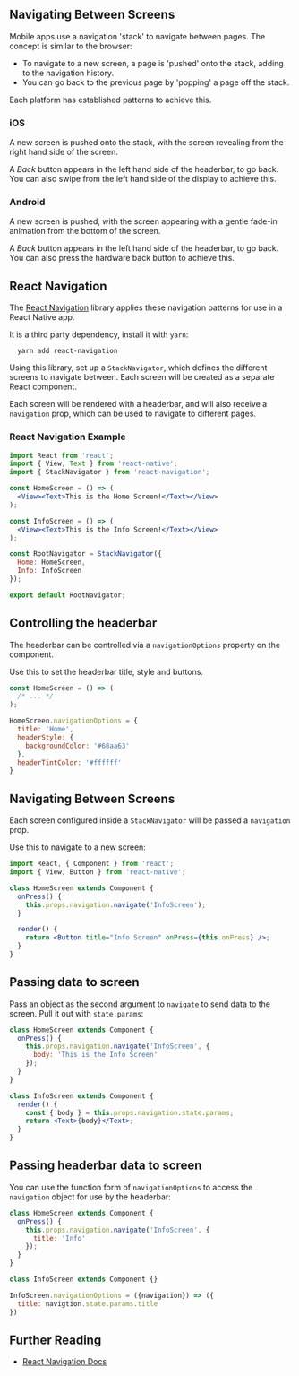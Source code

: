 ## Navigating Between Screens

Mobile apps use a navigation 'stack' to navigate between pages. The concept is similar to the browser:

- To navigate to a new screen, a page is 'pushed' onto the stack, adding to the navigation history.
- You can go back to the previous page by 'popping' a page off the stack.

Each platform has established patterns to achieve this.

<!-- break -->

### iOS

A new screen is pushed onto the stack, with the screen revealing from the right hand side of the screen.

A _Back_ button appears in the left hand side of the headerbar, to go back. You can also swipe from the left hand side of the display to achieve this.

### Android

A new screen is pushed, with the screen appearing with a gentle fade-in animation from the bottom of the screen.

A _Back_ button appears in the left hand side of the headerbar, to go back. You can also press the hardware back button to achieve this.

<!-- break -->

## React Navigation

The [React Navigation](https://reactnavigation.org) library applies these navigation patterns for use in a React Native app.

It is a third party dependency, install it with `yarn`:

```
  yarn add react-navigation
```

Using this library, set up a `StackNavigator`, which defines the different screens to navigate between. Each screen will be created as a separate React component.

Each screen will be rendered with a headerbar, and will also receive a `navigation` prop, which can be used to navigate to different pages.

<!-- break -->

### React Navigation Example

``` jsx
import React from 'react';
import { View, Text } from 'react-native';
import { StackNavigator } from 'react-navigation';

const HomeScreen = () => (
  <View><Text>This is the Home Screen!</Text></View>
);

const InfoScreen = () => (
  <View><Text>This is the Info Screen!</Text></View>
);

const RootNavigator = StackNavigator({
  Home: HomeScreen,
  Info: InfoScreen
});

export default RootNavigator;
```

<!-- break -->

## Controlling the headerbar

The headerbar can be controlled via a `navigationOptions` property on the component.

Use this to set the headerbar title, style and buttons.

``` jsx
const HomeScreen = () => (
  /* ... */
);

HomeScreen.navigationOptions = {
  title: 'Home',
  headerStyle: {
    backgroundColor: '#68aa63'
  },
  headerTintColor: '#ffffff'
}
```

<!-- break -->

## Navigating Between Screens

Each screen configured inside a `StackNavigator` will be passed a `navigation` prop.

Use this to navigate to a new screen:

``` jsx
import React, { Component } from 'react';
import { View, Button } from 'react-native';

class HomeScreen extends Component {
  onPress() {
    this.props.navigation.navigate('InfoScreen');
  }

  render() {
    return <Button title="Info Screen" onPress={this.onPress} />;
  }
}
```

<!-- break -->

## Passing data to screen

Pass an object as the second argument to `navigate` to send data to the screen. Pull it out with `state.params`:

``` jsx
class HomeScreen extends Component {
  onPress() {
    this.props.navigation.navigate('InfoScreen', {
      body: 'This is the Info Screen'
    });
  }
}

class InfoScreen extends Component {
  render() {
    const { body } = this.props.navigation.state.params;
    return <Text>{body}</Text>;
  }
}
```

<!-- break -->

## Passing headerbar data to screen

You can use the function form of `navigationOptions` to access the `navigation` object for use by the headerbar:

``` jsx
class HomeScreen extends Component {
  onPress() {
    this.props.navigation.navigate('InfoScreen', {
      title: 'Info'
    });
  }
}

class InfoScreen extends Component {}

InfoScreen.navigationOptions = ({navigation}) => ({
  title: navigtion.state.params.title
})
```

<!-- break -->

## Further Reading

- [React Navigation Docs](https://reactnavigation.org/docs/getting-started.html)